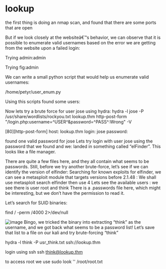 # lookup
the first thing is doing an nmap scan, and found that there are some ports that are open

   
But if we look closely at the websiteâ€™s behavior, we can observe that it is possible to enumerate valid usernames based on the error we are getting from the website upon a failed login:

Trying admin:admin


Trying fig:admin


We can write a small python script that would help us enumerate valid usernames:

/home/petyr/user_enum.py



Using this scripts found  some users:

   

Now lets try a brute force for user jose using hydra:
 hydra -l jose -P /usr/share/wordlists/rockyou.txt lookup.thm http-post-form "/login.php:username=^USER^&password=^PASS^:Wrong" -V

[80][http-post-form] host: lookup.thm   login: jose   password:

found one valid password for jose
Lets try login with user jose using the password that we found and we:
landed in something called “elFinder”. This looks like a file manager.

There are quite a few files here, and they all contain what seems to be passwords. Still, before we try another brute-force, let’s see if we can identify the version of elfinder:
Searching for known exploits for elfinder, we can see a metasploit module that targets versions before 2.1.48 :
We shall use metasploit
search elfinder 
then use 4
Lets see the available users : we see there is user root and think
There is a .passwords file here, which might be interesting, but we don’t have the permission to read it.

Let’s search for SUID binaries:

find / -perm /4000 2>/dev/null

![image](https://github.com/user-attachments/assets/6bec9d14-9965-47b6-9013-36054366e0d2)
Bingo, we tricked the binary into extracting “think” as the username, and we got back what seems to be a password list!
Let’s save that list to a file on our kali and try brute-forcing “think”

hydra -l think -P usr_think.txt ssh://lookup.thm

login using ssh
ssh think@lookup.thm   

to access root we use sudo look '' /root/root.txt



